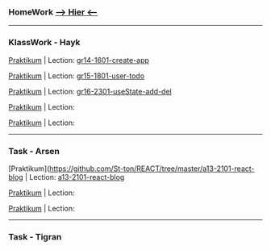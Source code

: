 ### HomeWork [**--> Hier <--**](https://github.com/St-ton/REACT/tree/master/HomeWork/)<br/>

---
### KlassWork - Hayk 
[Praktikum](https://github.com/St-ton/REACT/tree/master/gr14-1601-create-app/) | Lection:
[gr14-1601-create-app](<https://vimeo.com/789705093/b87c37c186?embedded=true&source=vimeo_logo&owner=180459310>)<br/>

[Praktikum](https://github.com/St-ton/REACT/tree/master/gr15-1801-user-todo/app) | Lection:
[gr15-1801-user-todo](<https://vimeo.com/790408238/4502b637b5?embedded=true&source=vimeo_logo&owner=180459310>)<br/>

[Praktikum](https://github.com/St-ton/REACT/tree/master/gr16-2301-useState-add-del) | Lection:
[gr16-2301-useState-add-del](<https://vimeo.com/791847569/22dac60bea?embedded=true&source=vimeo_logo&owner=180459310>)<br/>

[Praktikum](https://github.com/St-ton/REACT/tree/master/) | Lection:
[](<>)<br/>

[Praktikum](https://github.com/St-ton/REACT/tree/master/) | Lection:
[](<>)<br/>

---
### Task - Arsen

[Praktikum](https://github.com/St-ton/REACT/tree/master/a13-2101-react-blog | Lection:
[a13-2101-react-blog](<https://vimeo.com/791427199/6aa2cdabae?embedded=true&source=vimeo_logo&owner=180459310>)<br/>

[Praktikum](https://github.com/St-ton/REACT/tree/master/) | Lection:
[](<>)<br/>

[Praktikum](https://github.com/St-ton/REACT/tree/master/) | Lection:
[](<>)<br/>

---
### Task - Tigran

